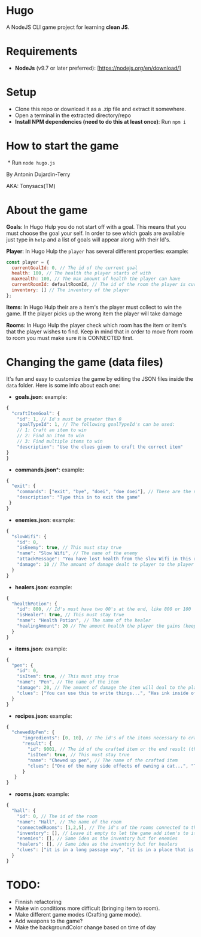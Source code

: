 # Hugo

A NodeJS CLI game project for learning **clean JS**.

# Requirements

 * **NodeJs** (v9.7 or later preferred): [https://nodejs.org/en/download/]

# Setup

  * Clone this repo or download it as a .zip file and extract it somewhere.
  * Open a terminal in the extracted directory/repo
  * **Install NPM dependencies (need to do this at least once)**: Run `npm i`

# How to start the game


  * Run `node hugo.js`


By Antonin Dujardin-Terry

AKA: Tonysacs(TM)

# About the game

  **Goals**: In Hugo Hulp you do not start off with a goal. This means that you must choose the goal your self. In order to see which goals are available just type in `help` and a list of goals will appear along with their Id's.

  **Player**: In Hugo Hulp the `player` has several different properties: example:

  ```js
  const player = {
    currentGoalId: 0, // The id of the current goal
    health: 100, // The health the player starts of with
    maxHealth: 100, // The max amount of health the player can have
    currentRoomId: defaultRoomId, // The id of the room the player is current in
    inventory: [] // The inventory of the player
  };
  ```
  **Items**: In Hugo Hulp their are a item's the player must collect to win the game. If the player picks up the wrong item the player will take damage

  **Rooms**: In Hugo Hulp the player check which room has the item or item's that the player wishes to find. Keep in mind that in order to move from room to room you must make sure it is CONNECTED first.

# Changing the game (data files)

   It's fun and easy to customize the game by editing the JSON files inside the `data` folder. Here is some info about each one:

  * **goals.json**: example:

  ```js
  {
    "craftItemGoal": {
      "id": 1, // Id's must be greater than 0
      "goalTypeId": 1, // The following goalTypeId's can be used:
      // 1: Craft an item to win
      // 2: Find an item to win
      // 3: Find multiple items to win
      "description": "Use the clues given to craft the correct item"
  }
}
  ```

  * **commands.json***: example:

  ```js
  {
    "exit": {
      "commands": ["exit", "bye", "doei", "doe doei"], // These are the names of the commands, make sure that they don't        conflict with other commands
      "description": "Type this in to exit the game"
   }
  }
```

* **enemies.json**: example:

```js
{
  "slowWifi": {
    "id": 0,
    "isEnemy": true, // This must stay true
    "name": "Slow Wifi", // The name of the enemy
    "attackMessage": "You have lost health from the slow Wifi in this room...", // The message that is shown when attacked
    "damage": 10 // The amount of damage dealt to player to the player (keep in mind that 100 means instant death as the player has a max of 100 health)
  }
}
```

* **healers.json**: example:

```js
{
  "healthPotion": {
    "id": 800, // Id's must have two 00's at the end, like 800 or 100
    "isHealer": true, // This must stay true
    "name": "Health Potion", // The name of the healer
    "healingAmount": 20 // The amount health the player the gains (keep in mind that the player has a max of 100 health)
  }
}
```

* **items.json**: example:

```js
{
  "pen": {
    "id": 0,
    "isItem": true, // This must stay true
    "name": "Pen", // The name of the item
    "damage": 20, // The amount of damage the item will deal to the player (keep in mind that the player has a max of 100 health)
    "clues": ["You can use this to write things...", "Has ink inside of it...", "Cats love to play with them..."] // The clues for the item
  }
}
```

* **recipes.json**: example:

```js
{
  "chewedUpPen": {
      "ingredients": [0, 10], // The id's of the items necessary to craft this item  
      "result": {
        "id": 9001, // The id of the crafted item or the end result (the id has to have 4 digits)
        "isItem": true, // This must stay true
        "name": "Chewed up pen", // The name of the crafted item
        "clues": ["One of the many side effects of owning a cat...", "This used to be a perfectly good pen, but a certain beast came and ruined it"] // The clues for the crafted item
      }
   }
}

```

* **rooms.json**: example:

```js
{
  "hall": {
    "id": 0, // The id of the room
    "name": "Hall", // The name of the room
    "connectedRooms": [1,2,5], // The id's of the rooms connected to this room
    "inventory": [], // Leave it empty to let the game add item's to it randomly otherwise if you wanna do it manually then put the id's of the items
    "enemies": [], // Same idea as the inventory but for enemies
    "healers": [], // Same idea as the inventory but for healers
    "clues": ["it is in a long passage way", "it is in a place that is a bridge to the other rooms", "it is in that corridor never seems to end..."] // The clue for the room
  }
}

```

# TODO:
  * Finnish refactoring
  * Make win conditions more difficult (bringing item to room).
  * Make different game modes (Crafting game mode).
  * Add weapons to the game?
  * Make the backgroundColor change based on time of day
